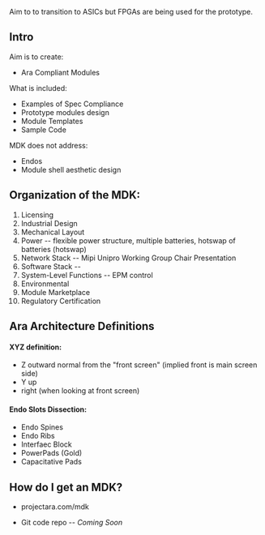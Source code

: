 Aim to to transition to ASICs but FPGAs are being used for the prototype.

## Intro

Aim is to create:

* Ara Compliant Modules

What is included:

* Examples of Spec Compliance
* Prototype modules design
* Module Templates
* Sample Code

MDK does not address: 
* Endos
* Module shell aesthetic design

## Organization of the MDK:

1. Licensing
2. Industrial Design
3. Mechanical Layout
4. Power -- flexible power structure, multiple batteries, hotswap of batteries (hotswap)
5. Network Stack -- Mipi Unipro Working Group Chair Presentation 
6. Software Stack -- 
7. System-Level Functions -- EPM control 
8. Environmental
9. Module Marketplace
10. Regulatory Certification

## Ara Architecture Definitions

#### XYZ definition:
* Z outward normal from the "front screen" (implied front is main screen side)
* Y up 
* right (when looking at front screen)

#### Endo Slots Dissection:
* Endo Spines
* Endo Ribs
* Interfaec Block
* PowerPads (Gold)
* Capacitative Pads


## How do I get an MDK?

* projectara.com/mdk

* Git code repo -- *Coming Soon*
